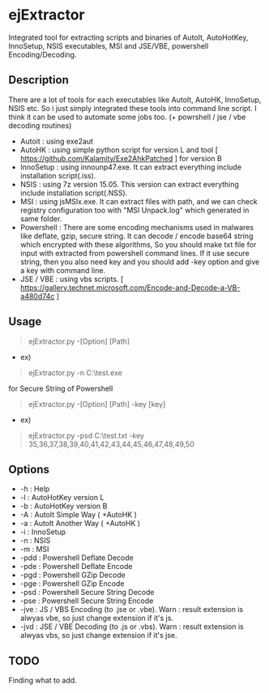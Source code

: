 # ejExtractor
Integrated tool for extracting scripts and binaries of AutoIt, AutoHotKey, InnoSetup, NSIS executables, MSI and JSE/VBE, powershell Encoding/Decoding.


## Description
There are a lot of tools for each executables like AutoIt, AutoHK, InnoSetup, NSIS etc. So i just simply integrated these tools into command line script. I think it can be used to automate some jobs too. (+ powrshell / jse / vbe decoding routines)

- Autoit : using exe2aut
- AutoHK : using simple python script for version L and tool [ https://github.com/Kalamity/Exe2AhkPatched ] for version B
- InnoSetup : using innounp47.exe. It can extract everything include installation script(.iss).
- NSIS : using 7z version 15.05. This version can extract everything include installation script(.NSS).
- MSI : using jsMSIx.exe. It can extract files with path, and we can check registry configuration too with "MSI Unpack.log" which generated in same folder.
- Powershell : There are some encoding mechanisms used in malwares like deflate, gzip, secure string. It can decode / encode base64 string which encrypted with these algorithms, So you should make txt file for input with extracted from powershell command lines. If it use secure string, then you also need key and you should add -key option and give a key with command line.
- JSE / VBE : using vbs scripts. [ https://gallery.technet.microsoft.com/Encode-and-Decode-a-VB-a480d74c ]


## Usage
> ejExtractor.py -[Option] [Path]
- ex)
> ejExtractor.py -n C:\test.exe

for Secure String of Powershell
> ejExtractor.py -[Option] [Path] -key [key]
- ex) 
> ejExtractor.py -psd C:\test.txt -key 35,36,37,38,39,40,41,42,43,44,45,46,47,48,49,50


## Options
- -h : Help
- -l : AutoHotKey version L
- -b : AutoHotKey version B
- -A : AutoIt Simple Way ( +AutoHK )
- -a : AutoIt Another Way ( +AutoHK )
- -i : InnoSetup
- -n : NSIS
- -m : MSI
- -pdd : Powershell Deflate Decode
- -pde : Powershell Deflate Encode
- -pgd : Powershell GZip Decode
- -pge : Powershell GZip Encode
- -psd : Powershell Secure String Decode
- -pse : Powershell Secure String Encode
- -jve : JS / VBS Encoding (to .jse or .vbe). Warn : result extension is alwyas vbe, so just change extension if it's js.
- -jvd : JSE / VBE Decoding (to .js or .vbs). Warn : result extension is alwyas vbs, so just change extension if it's jse.


## TODO
Finding what to add.

